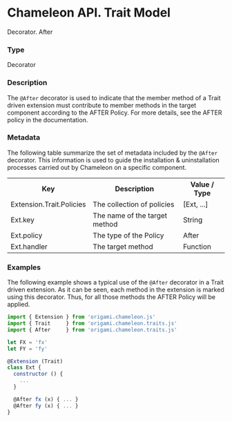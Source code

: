 # Chameleon API. Trait Model

<p class="lead">Decorator. After</p>

### Type

Decorator

### Description

The `@After` decorator is used to indicate that the member method of a Trait driven extension must contribute to member methods in the target component according to the AFTER Policy. For more details, see the AFTER policy in the documentation.

### Metadata

The following table summarize the set of metadata included by the `@After` decorator. This information is used to guide the installation & uninstallation processes carried out by Chameleon on a specific component.

<table>
  <tr>
    <th>Key</th>
    <th>Description</th>
    <th>Value / Type</th>
  </tr>
  <tr>
    <td>Extension.Trait.Policies</td>
    <td>The collection of policies</td>
    <td>[Ext, ...]</td>
  </tr>
  <tr>
    <td>Ext.key</td>
    <td>The name of the target method</td>
    <td>String</td>
  </tr>
  <tr>
    <td>Ext.policy</td>
    <td>The type of the Policy</td>
    <td>After</td>
  </tr>
  <tr>
    <td>Ext.handler</td>
    <td>The target method</td>
    <td>Function</td>
  </tr>
</table>

### Examples

The following example shows a typical use of the `@After` decorator in a Trait driven extension. As it can be seen, each method in the extension is marked using this decorator. Thus, for all those methods the AFTER Policy will be applied.

```Javascript
import { Extension } from 'origami.chameleon.js'
import { Trait     } from 'origami.chameleon.traits.js'
import { After     } from 'origami.chameleon.traits.js'

let FX = 'fx'
let FY = 'fy'

@Extension (Trait)
class Ext {
  constructor () {
    ...
  }

  @After fx (x) { ... }
  @After fy (x) { ... }
}
```
